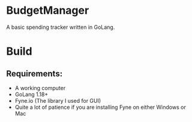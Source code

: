 # BudgetManager
A basic spending tracker written in GoLang.

# Build
## Requirements:
- A working computer
- GoLang 1.18+
- Fyne.io (The library I used for GUI)
- Quite a lot of patience if you are installing Fyne on either Windows or Mac
